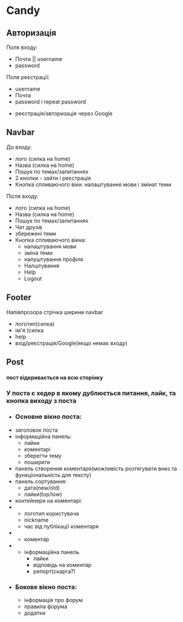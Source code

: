 # Candy

## Авторизація
Поля входу:
- Почта || username
- password

Поля реєстрації:
- username
- Почта
- password і repeat password

+ реєстрація/авторизація через Google


## Navbar
До входу:
- лого (силка на home)
- Назва (силка на home)
- Пошук по темах/запитаннях
- 2 кнопки - зайти і реєстрація
- Кнопка спливаючого вікн: налаштування мови і змінат теми

Після входу:
- лого (силка на home)
- Назва (силка на home)
- Пошук по темах/запитаннях
- Чат друзів
- збережені теми
- Кнопка спливаючого вікна:
  - налаштування мови
  - зміна теми
  - налуштування профіля
  - Налштування
  - Help
  - Logout


## Footer
Напівпрозора стрічка ширини navbar
- логотип(силка)
- ім'я (силка
- help
- вхід/реєстрація/Google(якщо немає входу)


## Post
#### пост відкривається на всю сторінку
### У поста є хедер в якому дублюється питання, лайк, та кнопка виходу з поста
- ### Основне вікно поста:
- заголовок поста
- інформаційна панель:
  - лайки
  - коментарі
  - зберегти тему
  - поширити
- панель створення коментаря(можливість розтягувати вниз та функціональність для тексту)
- панель сортування:
  - дата(new/old)
  - лайки(top/low)
- контейнери на коментарі:
- 
  - логотип користувача
  - nickname
  - час від публікації коментаря
-  
  - коментар
-  
  - інформаційна панель
    - лайки
    - відповідь на коментар
    - репорт(скарга?)
- ### Бокове вікно поста:
  - інформація про форум
  - правила форума
  - додатки
  




















